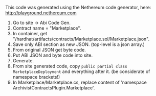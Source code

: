 This code was generated using the Nethereum code generator, here: http://playground.nethereum.com

1. Go to site -> Abi Code Gen.
1. Contract name = "Marketplace".
1. In container, get "/hardhat/artifacts/contracts/Marketplace.sol/Marketplace.json".
1. Save only ABI section as new JSON. (top-level is a json array.)
1. From original JSON get byte code.
1. Put ABI JSON and byte code into site.
1. Generate.
1. From site generated code, copy `public partial class MarketplaceDeployment` and everything after it. (be considerate of namespace brackets!)
1. In Marketplace/Marketplace.cs, replace content of 'namespace ArchivistContractsPlugin.Marketplace'.



